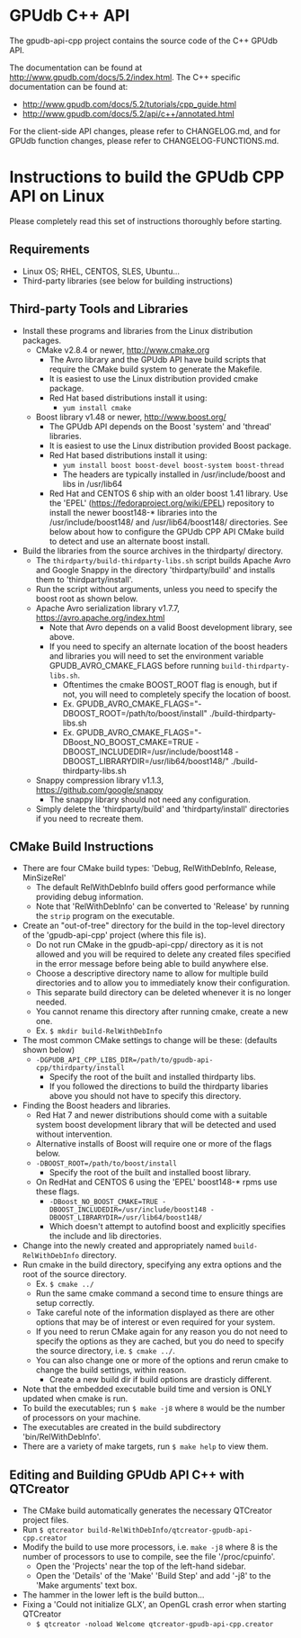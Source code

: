 GPUdb C++ API
=============

The gpudb-api-cpp project contains the source code of the C++ GPUdb API.

The documentation can be found at http://www.gpudb.com/docs/5.2/index.html.  The
C++ specific documentation can be found at:

*   http://www.gpudb.com/docs/5.2/tutorials/cpp_guide.html
*   http://www.gpudb.com/docs/5.2/api/c++/annotated.html

For the client-side API changes, please refer to CHANGELOG.md, and for GPUdb
function changes, please refer to CHANGELOG-FUNCTIONS.md.

Instructions to build the GPUdb CPP API on Linux
================================================

Please completely read this set of instructions thoroughly before starting.


Requirements
------------

-   Linux OS; RHEL, CENTOS, SLES, Ubuntu...
-   Third-party libraries (see below for building instructions)


Third-party Tools and Libraries
-------------------------------

-   Install these programs and libraries from the Linux distribution packages.
    -   CMake v2.8.4 or newer, http://www.cmake.org
        -   The Avro library and the GPUdb API have build scripts that require
            the CMake build system to generate the Makefile.
        -   It is easiest to use the Linux distribution provided cmake package.
        -   Red Hat based distributions install it using:
            -   `yum install cmake`
    -   Boost library v1.48 or newer, http://www.boost.org/
        -   The GPUdb API depends on the Boost 'system' and 'thread' libraries.
        -   It is easiest to use the Linux distribution provided Boost package.
        -   Red Hat based distributions install it using:
            -   `yum install boost boost-devel boost-system boost-thread`
            -   The headers are typically installed in /usr/include/boost and libs in /usr/lib64
        -   Red Hat and CENTOS 6 ship with an older boost 1.41 library.
            Use the 'EPEL' (https://fedoraproject.org/wiki/EPEL) repository to
            install the newer boost148-* libraries into the
            /usr/include/boost148/ and /usr/lib64/boost148/ directories.
            See below about how to configure the GPUdb CPP API CMake build to detect
            and use an alternate boost install.
-   Build the libraries from the source archives in the thirdparty/ directory.
    -   The `thirdparty/build-thirdparty-libs.sh` script builds
        Apache Avro and Google Snappy in the directory 'thirdparty/build' and
        installs them to 'thirdparty/install'.
    -   Run the script without arguments, unless you need to specify the boost root
        as shown below.
    -   Apache Avro serialization library v1.7.7, https://avro.apache.org/index.html
        -   Note that Avro depends on a valid Boost development library, see above.
        -   If you need to specify an alternate location of the boost headers
            and libraries you will need to set the environment variable 
            GPUDB_AVRO_CMAKE_FLAGS before running `build-thirdparty-libs.sh`.
            -   Oftentimes the cmake BOOST_ROOT flag is enough, but if not,
                you will need to completely specify the location of boost.
            -   Ex. GPUDB_AVRO_CMAKE_FLAGS="-DBOOST_ROOT=/path/to/boost/install" ./build-thirdparty-libs.sh
            -   Ex. GPUDB_AVRO_CMAKE_FLAGS="-DBoost_NO_BOOST_CMAKE=TRUE -DBOOST_INCLUDEDIR=/usr/include/boost148 -DBOOST_LIBRARYDIR=/usr/lib64/boost148/" ./build-thirdparty-libs.sh
    -   Snappy compression library v1.1.3, https://github.com/google/snappy
        -   The snappy library should not need any configuration.
    -   Simply delete the 'thirdparty/build' and 'thirdparty/install' 
        directories if you need to recreate them.


CMake Build Instructions
------------------------

-   There are four CMake build types: 'Debug, RelWithDebInfo, Release, MinSizeRel'
    -   The default RelWithDebInfo build offers good performance while providing
        debug information.
    -   Note that 'RelWithDebInfo' can be converted to 'Release' by
        running the `strip` program on the executable.
-   Create an "out-of-tree" directory for the build in the top-level
    directory of the 'gpudb-api-cpp' project (where this file is).
    -   Do not run CMake in the gpudb-api-cpp/ directory as it is not allowed
        and you will be required to delete any created files specified in the
        error message before being able to build anywhere else.
    -   Choose a descriptive directory name to allow for multiple build directories
        and to allow you to immediately know their configuration.
    -   This separate build directory can be deleted whenever it is no longer needed.
    -   You cannot rename this directory after running cmake, create a new one.
    -   Ex. `$ mkdir build-RelWithDebInfo`
-   The most common CMake settings to change will be these: (defaults shown below)
    -   `-DGPUDB_API_CPP_LIBS_DIR=/path/to/gpudb-api-cpp/thirdparty/install`
        -   Specify the root of the built and installed thirdparty libs.
        -   If you followed the directions to build the thirdparty libaries above
            you should not have to specify this directory.
-   Finding the Boost headers and libraries.
    -   Red Hat 7 and newer distributions should come with a suitable system
        boost development library that will be detected and used without intervention.
    -   Alternative installs of Boost will require one or more of the flags below.
    -   `-DBOOST_ROOT=/path/to/boost/install`
        -   Specify the root of the built and installed boost library.
    -   On RedHat and CENTOS 6 using the 'EPEL' boost148-* rpms use these flags.
        -   `-DBoost_NO_BOOST_CMAKE=TRUE -DBOOST_INCLUDEDIR=/usr/include/boost148 -DBOOST_LIBRARYDIR=/usr/lib64/boost148/`
        -   Which doesn't attempt to autofind boost and explicitly specifies the include and lib directories.
-   Change into the newly created and appropriately named
    `build-RelWithDebInfo` directory.
-   Run cmake in the build directory, specifying any extra options and the 
    root of the source directory.
    -   Ex. `$ cmake ../`
    -   Run the same cmake command a second time to ensure things are setup correctly.
    -   Take careful note of the information displayed as there are other options that
        may be of interest or even required for your system.
    -   If you need to rerun CMake again for any reason you do not need to
        specify the options as they are cached, but you do need to
        specify the source directory, i.e. `$ cmake ../`.
    -   You can also change one or more of the options and rerun cmake to change
        the build settings, within reason.
        -   Create a new build dir if build options are drasticly different.
-   Note that the embedded executable build time and version is ONLY updated when cmake is run.
-   To build the executables; run `$ make -j8` where `8` would be the number of processors on your machine.
-   The executables are created in the build subdirectory 'bin/RelWithDebInfo'.
-   There are a variety of make targets, run `$ make help` to view them.


Editing and Building GPUdb API C++ with QTCreator
-------------------------------------------------

-   The CMake build automatically generates the necessary QTCreator project files.
-   Run `$ qtcreator build-RelWithDebInfo/qtcreator-gpudb-api-cpp.creator`
-   Modify the build to use more processors, i.e. `make -j8` where 8 is the
    number of processors to use to compile, see the file '/proc/cpuinfo'.
    -   Open the 'Projects' near the top of the left-hand sidebar.
    -   Open the 'Details' of the 'Make' 'Build Step' and add '-j8' to the
        'Make arguments' text box.
-   The hammer in the lower left is the build button...
-   Fixing a 'Could not initialize GLX', an OpenGL crash error when starting QTCreator
    -   `$ qtcreator -noload Welcome qtcreator-gpudb-api-cpp.creator`

